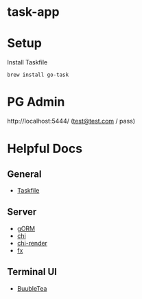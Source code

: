 # task-app


# Setup

Install Taskfile
```
brew install go-task
```

# PG Admin

http://localhost:5444/ (test@test.com / pass)


# Helpful Docs

## General
 - [Taskfile](https://taskfile.dev/)


## Server
 - [gORM](https://gorm.io/docs/)
 - [chi](https://go-chi.io/#/README)
 - [chi-render](https://github.com/go-chi/render)
 - [fx](https://uber-go.github.io/fx/)


## Terminal UI
 - [BuubleTea](https://github.com/charmbracelet/bubbletea)
